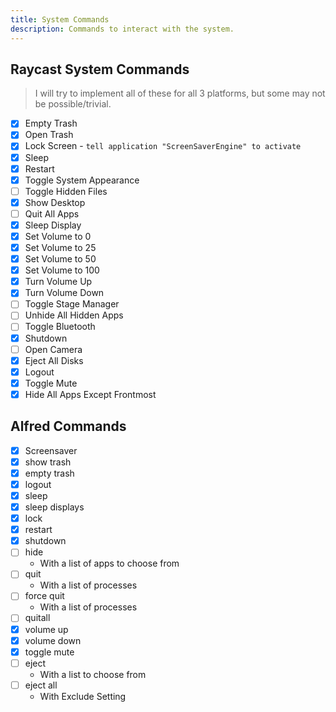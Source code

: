 ```yaml
---
title: System Commands
description: Commands to interact with the system.
---
```


## Raycast System Commands

> I will try to implement all of these for all 3 platforms, but some may not be possible/trivial.

- [x] Empty Trash
- [x] Open Trash
- [x] Lock Screen - `tell application "ScreenSaverEngine" to activate`
- [x] Sleep
- [x] Restart
- [x] Toggle System Appearance
- [ ] Toggle Hidden Files
- [x] Show Desktop
- [ ] Quit All Apps
- [x] Sleep Display
- [x] Set Volume to 0
- [x] Set Volume to 25
- [x] Set Volume to 50
- [x] Set Volume to 100
- [x] Turn Volume Up
- [x] Turn Volume Down
- [ ] Toggle Stage Manager
- [ ] Unhide All Hidden Apps
- [ ] Toggle Bluetooth
- [x] Shutdown
- [ ] Open Camera
- [x] Eject All Disks
- [x] Logout <User>
- [x] Toggle Mute
- [x] Hide All Apps Except Frontmost

## Alfred Commands

- [x] Screensaver
- [x] show trash
- [x] empty trash
- [x] logout
- [x] sleep
- [x] sleep displays
- [x] lock
- [x] restart
- [x] shutdown
- [ ] hide
  - With a list of apps to choose from
- [ ] quit
  - With a list of processes
- [ ] force quit
  - With a list of processes
- [ ] quitall
- [x] volume up
- [x] volume down
- [x] toggle mute
- [ ] eject
  - With a list to choose from
- [ ] eject all
  - With Exclude Setting
